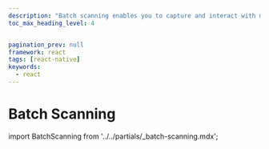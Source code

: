 ```yaml
---
description: "Batch scanning enables you to capture and interact with multiple barcodes simultaneously, making it ideal for inventory management, retail, and logistics applications."
toc_max_heading_level: 4


pagination_prev: null
framework: react
tags: [react-native]
keywords:
  - react
---
```


# Batch Scanning

import BatchScanning from '../../partials/_batch-scanning.mdx';

<BatchScanning/>